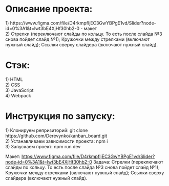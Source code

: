 <h1>Описание проекта:</h1>
1) https://www.figma.com/file/D4rkmpfIjEC3GwYBPgE1vd/Slider?node-id=0%3A1&t=lwt3bE4XjHf30hb2-0 - макет</br>
2) Стрелки (переключают слайды по кольцу. То есть после слайда №3 снова пойдет слайд №1); Кружочки между стрелками (включают нужный слайд); Ссылки сверху слайдера (включают нужный слайд).</br>
<h1>Стэк:</h1>
1) HTML</br>
2) CSS</br>
3) JavaScript</br>
4) Webpack</br>
<h1>Инструкция по запуску:</h1>
1) Клонируем репризиторий:  git clone https://github.com/Derevynko/kanban_board.git</br>
2) Устанавливаем зависимости проекта: npm i</br>
3) Запускаем проект: npm run dev</br>


























Макет: https://www.figma.com/file/D4rkmpfIjEC3GwYBPgE1vd/Slider?node-id=0%3A1&t=lwt3bE4XjHf30hb2-0 Задача: Стрелки (переключают слайды по кольцу. То есть после слайда №3 снова пойдет слайд №1); Кружочки между стрелками (включают нужный слайд); Ссылки сверху слайдера (включают нужный слайд).
